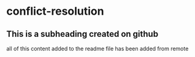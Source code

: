 # conflict-resolution

## This is a subheading created on github

all of this content added to the readme file has been added from remote
